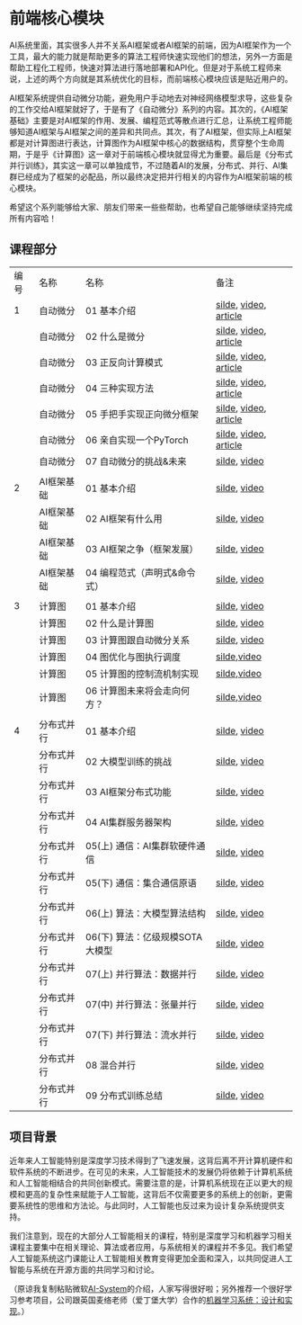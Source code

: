 # 前端核心模块

AI系统里面，其实很多人并不关系AI框架或者AI框架的前端，因为AI框架作为一个工具，最大的能力就是帮助更多的算法工程师快速实现他们的想法，另外一方面是帮助工程化工程师，快速对算法进行落地部署和API化。但是对于系统工程师来说，上述的两个方向就是其系统优化的目标，而前端核心模块应该是贴近用户的。

AI框架系统提供自动微分功能，避免用户手动地去对神经网络模型求导，这些复杂的工作交给AI框架就好了，于是有了《自动微分》系列的内容。其次的，《AI框架基础》主要是对AI框架的作用、发展、编程范式等散点进行汇总，让系统工程师能够知道AI框架与AI框架之间的差异和共同点。其次，有了AI框架，但实际上AI框架都是对计算图进行表达，计算图作为AI框架中核心的数据结构，贯穿整个生命周期，于是乎《计算图》这一章对于前端核心模块就显得尤为重要。最后是《分布式并行训练》，其实这一章可以单独成节，不过随着AI的发展，分布式、并行、AI集群已经成为了框架的必配品，所以最终决定把并行相关的内容作为AI框架前端的核心模块。

希望这个系列能够给大家、朋友们带来一些些帮助，也希望自己能够继续坚持完成所有内容哈！

## 课程部分

|     |        |                      |                                                                                                                                                               |
| --- | ------ | -------------------- | ------------------------------------------------------------------------------------------------------------------------------------------------------------- |
| 编号  | 名称     | 名称                   | 备注                                                                                                                                                            |
| 1   | 自动微分   | 01 基本介绍              | [silde](./AutoDiff/01.introduction.pptx), [video](https://www.bilibili.com/video/BV1FV4y1T7zp/), [article](https://zhuanlan.zhihu.com/p/518198564)   |
|     | 自动微分   | 02 什么是微分             | [silde](./AutoDiff/02.base_concept.pptx), [video](https://www.bilibili.com/video/BV1Ld4y1M7GJ/), [article](https://zhuanlan.zhihu.com/p/518198564)   |
|     | 自动微分   | 03 正反向计算模式           | [silde](./AutoDiff/03.grad_mode.pptx), [video](https://www.bilibili.com/video/BV1zD4y117bL/), [article](https://zhuanlan.zhihu.com/p/518296942)      |
|     | 自动微分   | 04 三种实现方法            | [silde](./AutoDiff/04.grad_mode.pptx), [video](https://www.bilibili.com/video/BV1BN4y1P76t/), [article](https://zhuanlan.zhihu.com/p/520065656)      |
|     | 自动微分   | 05 手把手实现正向微分框架       | [silde](./AutoDiff/05.forward_mode.ipynb), [video](https://www.bilibili.com/video/BV1Ne4y1p7WU/), [article](https://zhuanlan.zhihu.com/p/520451681)  |
|     | 自动微分   | 06 亲自实现一个PyTorch     | [silde](./AutoDiff/06.reversed_mode.ipynb), [video](https://www.bilibili.com/video/BV1ae4y1z7E6/), [article](https://zhuanlan.zhihu.com/p/547865589) |
|     | 自动微分   | 07 自动微分的挑战&未来        | [silde](./AutoDiff/07.challenge.pptx), [video](https://www.bilibili.com/video/BV17e4y1z73W/)                                                         |
|     |        |                      |                                                                                                                                                               |
| 2   | AI框架基础 | 01 基本介绍              | [silde](./Foundation/01.introduction.pptx), [video](https://www.bilibili.com/video/BV1he4y1z7oD/?vd_source=26de035c60e6c7f810371fdfd13d14b6)         |
|     | AI框架基础 | 02 AI框架有什么用          | [silde](./Foundation/02.fundamentals.pptx), [video](https://www.bilibili.com/video/BV1fd4y1q7qk/?vd_source=26de035c60e6c7f810371fdfd13d14b6)         |
|     | AI框架基础 | 03 AI框架之争（框架发展）      | [silde](./Foundation/03.history.pptx), [video](https://www.bilibili.com/video/BV1C8411x7Kn/?vd_source=26de035c60e6c7f810371fdfd13d14b6)              |
|     | AI框架基础 | 04 编程范式（声明式&命令式）     | [silde](./Foundation/04.programing.pptx), [video](https://www.bilibili.com/video/BV1gR4y1o7WT/?vd_source=26de035c60e6c7f810371fdfd13d14b6)           |
|     |        |                      |                                                                                                                                                               |
| 3   | 计算图    | 01 基本介绍              | [silde](./DataFlow/01.introduction.pptx), [video](https://www.bilibili.com/video/BV1cG411E7gV/)                                                      |
|     | 计算图    | 02 什么是计算图            | [silde](./DataFlow/02.computation_graph.pptx), [video](https://www.bilibili.com/video/BV1rR4y197HM/)                                                 |
|     | 计算图    | 03 计算图跟自动微分关系        | [silde](./DataFlow/03.atuodiff.pptx), [video](https://www.bilibili.com/video/BV1S24y197FU/)                                                          |
|     | 计算图    | 04 图优化与图执行调度         | [silde](./DataFlow/04.dispatch.pptx),[video](https://www.bilibili.com/video/BV1hD4y1k7Ty/)                                                           |
|     | 计算图    | 05 计算图的控制流机制实现       | [silde](./DataFlow/05.control_flow.pptx),[video](https://www.bilibili.com/video/BV17P41177Pk/)                                                       |
|     | 计算图    | 06 计算图未来将会走向何方？      | [silde](./DataFlow/06.future.pptx),[video](https://www.bilibili.com/video/BV1hm4y1A7Nv/)                                                             |
|     |        |                      |                                                                                                                                                               |
| 4   | 分布式并行  | 01 基本介绍              | [silde](./Distribution/01.introduction.pptx), [video](https://www.bilibili.com/video/BV1ge411L7mi/)                                                  |
|     | 分布式并行  | 02 大模型训练的挑战          | [silde](./Distribution/02.challenge.pptx), [video](https://www.bilibili.com/video/BV1n8411s7f3/)                                                     |
|     | 分布式并行  | 03 AI框架分布式功能         | [silde](./Distribution/03.system.pptx), [video](https://www.bilibili.com/video/BV1Y14y1576A/)                                                        |
|     | 分布式并行  | 04 AI集群服务器架构         | [silde](./Distribution/04.architecture.pptx), [video](https://www.bilibili.com/video/BV1fg41187rc/)                                                  |
|     | 分布式并行  | 05(上) 通信：AI集群软硬件通信   | [silde](./Distribution/05.1.communication.pptx), [video](https://www.bilibili.com/video/BV14P4y1S7u4/)                                               |
|     | 分布式并行  | 05(下) 通信：集合通信原语      | [silde](./Distribution/05.2.primitive.pptx), [video](https://www.bilibili.com/video/BV1te4y1e7vz/)                                                   |
|     | 分布式并行  | 06(上) 算法：大模型算法结构     | [silde](./Distribution/06.algorithm_arch.pptx), [video](https://www.bilibili.com/video/BV1Mt4y1M7SE/)                                                |
|     | 分布式并行  | 06(下) 算法：亿级规模SOTA大模型 | [silde](./Distribution/06.algorithm_arch.pptx), [video](https://www.bilibili.com/video/BV1em4y1F7ay/)                                                |
|     | 分布式并行  | 07(上) 并行算法：数据并行      | [silde](./Distribution/07.1.data_parallel.pptx), [video](https://www.bilibili.com/video/BV1JK411S7gL/)                                               |
|     | 分布式并行  | 07(中) 并行算法：张量并行      | [silde](./Distribution/07.2.model_parallel.pptx), [video](https://www.bilibili.com/video/BV1vt4y1K7wT/)                                              |
|     | 分布式并行  | 07(下) 并行算法：流水并行      | [silde](./Distribution/07.3.pipeline_parallel.pptx), [video](https://www.bilibili.com/video/BV1WD4y1t7Ba/)                                           |
|     | 分布式并行  | 08 混合并行              | [silde](./Distribution/08.hybrid_parallel.pptx), [video](https://www.bilibili.com/video/BV1gD4y1t7Ut/)                                                                                           |
|     | 分布式并行  | 09 分布式训练总结           | [silde](./Distribution/10.summary.pptx), [video](https://www.bilibili.com/video/BV1av4y1S7DQ/)                                                                                                                  |

## 项目背景

近年来人工智能特别是深度学习技术得到了飞速发展，这背后离不开计算机硬件和软件系统的不断进步。在可见的未来，人工智能技术的发展仍将依赖于计算机系统和人工智能相结合的共同创新模式。需要注意的是，计算机系统现在正以更大的规模和更高的复杂性来赋能于人工智能，这背后不仅需要更多的系统上的创新，更需要系统性的思维和方法论。与此同时，人工智能也反过来为设计复杂系统提供支持。

我们注意到，现在的大部分人工智能相关的课程，特别是深度学习和机器学习相关课程主要集中在相关理论、算法或者应用，与系统相关的课程并不多见。我们希望人工智能系统这门课能让人工智能相关教育变得更加全面和深入，以共同促进人工智能与系统在开源方面的共同学习和讨论。

（原谅我复制粘贴微软[AI-System](https://github.com/microsoft/AI-System)的介绍，人家写得很好啦；另外推荐一个很好学习参考项目，公司跟英国麦络老师（爱丁堡大学）合作的[机器学习系统：设计和实现](https://github.com/openmlsys/openmlsys-zh)。）
